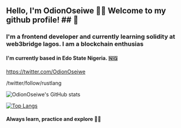 
## Hello, I'm OdionOseiwe 	:sassy_woman: Welcome to my github profile! ## :wave:


### I'm a frontend developer and currently learning solidity at web3bridge lagos.  I am a blockchain enthusias ###


#### I'm currently based in Edo State Nigeria. :nigeria: ####


<https://twitter.com/OdionOseiwe>

/twitter/follow/rustlang


![OdionOseiwe's GitHub stats](https://github-readme-stats.vercel.app/api?username=OdionOseiwe&show_icons=true&theme=radical)


[![Top Langs](https://github-readme-stats.vercel.app/api/top-langs/?username=OdionOseiwe&layout=compact)](https://github.com/OdionOseiwe/github-readme-stats)


  #### Always learn, practice and explore :ok_woman: ####

